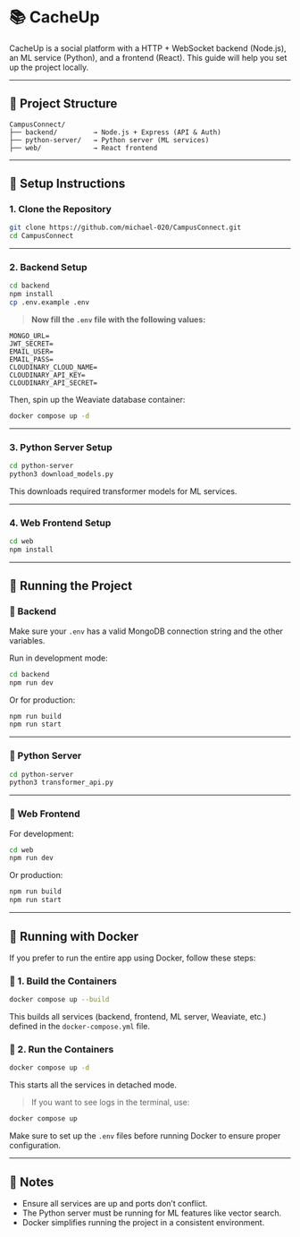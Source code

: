 # 📚 CacheUp

CacheUp is a social platform with a HTTP + WebSocket backend (Node.js), an ML service (Python), and a frontend (React). This guide will help you set up the project locally.

---

## 📁 Project Structure

```
CampusConnect/
├── backend/         → Node.js + Express (API & Auth)
├── python-server/   → Python server (ML services)
├── web/             → React frontend
```

---

## 🔧 Setup Instructions

### 1. Clone the Repository

```bash
git clone https://github.com/michael-020/CampusConnect.git
cd CampusConnect
```

---

### 2. Backend Setup

```bash
cd backend
npm install
cp .env.example .env
```

> **Now fill the `.env` file with the following values:**

```env
MONGO_URL=
JWT_SECRET=
EMAIL_USER=
EMAIL_PASS=
CLOUDINARY_CLOUD_NAME=
CLOUDINARY_API_KEY=
CLOUDINARY_API_SECRET=
```

Then, spin up the Weaviate database container:

```bash
docker compose up -d
```

---

### 3. Python Server Setup

```bash
cd python-server
python3 download_models.py
```

This downloads required transformer models for ML services.

---

### 4. Web Frontend Setup

```bash
cd web
npm install
```

---

## 🚀 Running the Project

### 🔹 Backend

Make sure your `.env` has a valid MongoDB connection string and the other variables.

Run in development mode:

```bash
cd backend
npm run dev
```

Or for production:

```bash
npm run build
npm run start
```

---

### 🔹 Python Server

```bash
cd python-server
python3 transformer_api.py
```

---

### 🔹 Web Frontend

For development:

```bash
cd web
npm run dev
```

Or production:

```bash
npm run build
npm run start
```

---

## 🐳 Running with Docker

If you prefer to run the entire app using Docker, follow these steps:

### 🔸 1. Build the Containers

```bash
docker compose up --build
```

This builds all services (backend, frontend, ML server, Weaviate, etc.) defined in the `docker-compose.yml` file.

### 🔸 2. Run the Containers

```bash
docker compose up -d
```

This starts all the services in detached mode.

> If you want to see logs in the terminal, use:

```bash
docker compose up
```

Make sure to set up the `.env` files before running Docker to ensure proper configuration.

---

## 📝 Notes

- Ensure all services are up and ports don’t conflict.
- The Python server must be running for ML features like vector search.
- Docker simplifies running the project in a consistent environment.

